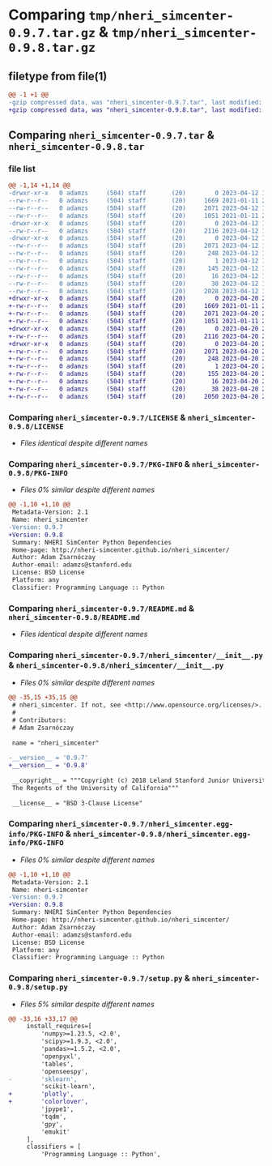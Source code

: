 # Comparing `tmp/nheri_simcenter-0.9.7.tar.gz` & `tmp/nheri_simcenter-0.9.8.tar.gz`

## filetype from file(1)

```diff
@@ -1 +1 @@
-gzip compressed data, was "nheri_simcenter-0.9.7.tar", last modified: Wed Apr 12 17:34:22 2023, max compression
+gzip compressed data, was "nheri_simcenter-0.9.8.tar", last modified: Thu Apr 20 23:41:54 2023, max compression
```

## Comparing `nheri_simcenter-0.9.7.tar` & `nheri_simcenter-0.9.8.tar`

### file list

```diff
@@ -1,14 +1,14 @@
-drwxr-xr-x   0 adamzs     (504) staff       (20)        0 2023-04-12 17:34:22.043329 nheri_simcenter-0.9.7/
--rw-r--r--   0 adamzs     (504) staff       (20)     1669 2021-01-11 23:23:41.000000 nheri_simcenter-0.9.7/LICENSE
--rw-r--r--   0 adamzs     (504) staff       (20)     2071 2023-04-12 17:34:22.043160 nheri_simcenter-0.9.7/PKG-INFO
--rw-r--r--   0 adamzs     (504) staff       (20)     1051 2021-01-11 23:36:45.000000 nheri_simcenter-0.9.7/README.md
-drwxr-xr-x   0 adamzs     (504) staff       (20)        0 2023-04-12 17:34:22.041941 nheri_simcenter-0.9.7/nheri_simcenter/
--rw-r--r--   0 adamzs     (504) staff       (20)     2116 2023-04-12 17:32:46.000000 nheri_simcenter-0.9.7/nheri_simcenter/__init__.py
-drwxr-xr-x   0 adamzs     (504) staff       (20)        0 2023-04-12 17:34:22.042891 nheri_simcenter-0.9.7/nheri_simcenter.egg-info/
--rw-r--r--   0 adamzs     (504) staff       (20)     2071 2023-04-12 17:34:22.000000 nheri_simcenter-0.9.7/nheri_simcenter.egg-info/PKG-INFO
--rw-r--r--   0 adamzs     (504) staff       (20)      248 2023-04-12 17:34:22.000000 nheri_simcenter-0.9.7/nheri_simcenter.egg-info/SOURCES.txt
--rw-r--r--   0 adamzs     (504) staff       (20)        1 2023-04-12 17:34:22.000000 nheri_simcenter-0.9.7/nheri_simcenter.egg-info/dependency_links.txt
--rw-r--r--   0 adamzs     (504) staff       (20)      145 2023-04-12 17:34:22.000000 nheri_simcenter-0.9.7/nheri_simcenter.egg-info/requires.txt
--rw-r--r--   0 adamzs     (504) staff       (20)       16 2023-04-12 17:34:22.000000 nheri_simcenter-0.9.7/nheri_simcenter.egg-info/top_level.txt
--rw-r--r--   0 adamzs     (504) staff       (20)       38 2023-04-12 17:34:22.043374 nheri_simcenter-0.9.7/setup.cfg
--rw-r--r--   0 adamzs     (504) staff       (20)     2028 2023-04-12 17:32:32.000000 nheri_simcenter-0.9.7/setup.py
+drwxr-xr-x   0 adamzs     (504) staff       (20)        0 2023-04-20 23:41:54.613474 nheri_simcenter-0.9.8/
+-rw-r--r--   0 adamzs     (504) staff       (20)     1669 2021-01-11 23:23:41.000000 nheri_simcenter-0.9.8/LICENSE
+-rw-r--r--   0 adamzs     (504) staff       (20)     2071 2023-04-20 23:41:54.613307 nheri_simcenter-0.9.8/PKG-INFO
+-rw-r--r--   0 adamzs     (504) staff       (20)     1051 2021-01-11 23:36:45.000000 nheri_simcenter-0.9.8/README.md
+drwxr-xr-x   0 adamzs     (504) staff       (20)        0 2023-04-20 23:41:54.612333 nheri_simcenter-0.9.8/nheri_simcenter/
+-rw-r--r--   0 adamzs     (504) staff       (20)     2116 2023-04-20 23:39:12.000000 nheri_simcenter-0.9.8/nheri_simcenter/__init__.py
+drwxr-xr-x   0 adamzs     (504) staff       (20)        0 2023-04-20 23:41:54.612979 nheri_simcenter-0.9.8/nheri_simcenter.egg-info/
+-rw-r--r--   0 adamzs     (504) staff       (20)     2071 2023-04-20 23:41:54.000000 nheri_simcenter-0.9.8/nheri_simcenter.egg-info/PKG-INFO
+-rw-r--r--   0 adamzs     (504) staff       (20)      248 2023-04-20 23:41:54.000000 nheri_simcenter-0.9.8/nheri_simcenter.egg-info/SOURCES.txt
+-rw-r--r--   0 adamzs     (504) staff       (20)        1 2023-04-20 23:41:54.000000 nheri_simcenter-0.9.8/nheri_simcenter.egg-info/dependency_links.txt
+-rw-r--r--   0 adamzs     (504) staff       (20)      155 2023-04-20 23:41:54.000000 nheri_simcenter-0.9.8/nheri_simcenter.egg-info/requires.txt
+-rw-r--r--   0 adamzs     (504) staff       (20)       16 2023-04-20 23:41:54.000000 nheri_simcenter-0.9.8/nheri_simcenter.egg-info/top_level.txt
+-rw-r--r--   0 adamzs     (504) staff       (20)       38 2023-04-20 23:41:54.613522 nheri_simcenter-0.9.8/setup.cfg
+-rw-r--r--   0 adamzs     (504) staff       (20)     2050 2023-04-20 23:38:54.000000 nheri_simcenter-0.9.8/setup.py
```

### Comparing `nheri_simcenter-0.9.7/LICENSE` & `nheri_simcenter-0.9.8/LICENSE`

 * *Files identical despite different names*

### Comparing `nheri_simcenter-0.9.7/PKG-INFO` & `nheri_simcenter-0.9.8/PKG-INFO`

 * *Files 0% similar despite different names*

```diff
@@ -1,10 +1,10 @@
 Metadata-Version: 2.1
 Name: nheri_simcenter
-Version: 0.9.7
+Version: 0.9.8
 Summary: NHERI SimCenter Python Dependencies
 Home-page: http://nheri-simcenter.github.io/nheri_simcenter/
 Author: Adam Zsarnóczay
 Author-email: adamzs@stanford.edu
 License: BSD License
 Platform: any
 Classifier: Programming Language :: Python
```

### Comparing `nheri_simcenter-0.9.7/README.md` & `nheri_simcenter-0.9.8/README.md`

 * *Files identical despite different names*

### Comparing `nheri_simcenter-0.9.7/nheri_simcenter/__init__.py` & `nheri_simcenter-0.9.8/nheri_simcenter/__init__.py`

 * *Files 0% similar despite different names*

```diff
@@ -35,15 +35,15 @@
 # nheri_simcenter. If not, see <http://www.opensource.org/licenses/>.
 #
 # Contributors:
 # Adam Zsarnóczay
 
 name = "nheri_simcenter"
 
-__version__ = '0.9.7'
+__version__ = '0.9.8'
 
 __copyright__ = """Copyright (c) 2018 Leland Stanford Junior University and
 The Regents of the University of California"""
 
 __license__ = "BSD 3-Clause License"
```

### Comparing `nheri_simcenter-0.9.7/nheri_simcenter.egg-info/PKG-INFO` & `nheri_simcenter-0.9.8/nheri_simcenter.egg-info/PKG-INFO`

 * *Files 0% similar despite different names*

```diff
@@ -1,10 +1,10 @@
 Metadata-Version: 2.1
 Name: nheri-simcenter
-Version: 0.9.7
+Version: 0.9.8
 Summary: NHERI SimCenter Python Dependencies
 Home-page: http://nheri-simcenter.github.io/nheri_simcenter/
 Author: Adam Zsarnóczay
 Author-email: adamzs@stanford.edu
 License: BSD License
 Platform: any
 Classifier: Programming Language :: Python
```

### Comparing `nheri_simcenter-0.9.7/setup.py` & `nheri_simcenter-0.9.8/setup.py`

 * *Files 5% similar despite different names*

```diff
@@ -33,16 +33,17 @@
     install_requires=[
         'numpy>=1.23.5, <2.0',
         'scipy>=1.9.3, <2.0',
         'pandas>=1.5.2, <2.0',
         'openpyxl',
         'tables',
         'openseespy',
-        'sklearn',
         'scikit-learn',
+        'plotly',
+        'colorlover',
         'jpype1',
         'tqdm',
         'gpy',
         'emukit'
     ],
     classifiers = [
         'Programming Language :: Python',
```

